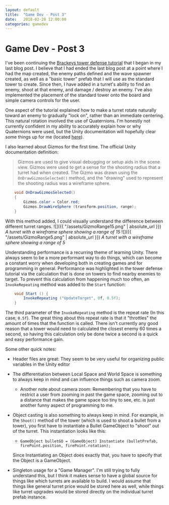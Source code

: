 ```yaml
---
layout: default
title:  "Game Dev - Post 3"
date:   2018-02-28 12:00:00
categories: gamedev
---
```


# Game Dev - Post 3

I've been continuing the [Brackeys tower defense tutorial](https://www.youtube.com/watch?v=beuoNuK2tbk&list=PLPV2KyIb3jR4u5jX8za5iU1cqnQPmbzG0) that I began in my last blog post. I believe that I had ended the last blog post at a point where I had the map created, the enemy paths defined and the wave spawner created, as well as a "basic tower" prefab that I will use as the standard tower to create. Since then, I have added in a turret's ability to find an enemy, shoot at that enemy, and damage / destroy an enemy. I've also implemented the placement of the standard tower onto the board and simple camera controls for the user.

One aspect of the tutorial explained how to make a turret rotate naturally toward an enemy to gradually "lock on", rather than an immediate centering. This natural rotation involved the use of Quaternions. I'm honestly not currently confident in my ability to accurately explain how or why Quaternions were used, but the Unity documentation will hopefully clear some things up for me (located [here](https://docs.unity3d.com/Manual/QuaternionAndEulerRotationsInUnity.html)).

I also learned about Gizmos for the first time.
The official Unity documentation definition:
> Gizmos are used to give visual debugging or setup aids in the scene view.
Gizmos were used to get a sense for the shooting radius that a turret had when created. The Gizmo was drawn using the `OnDrawGizmosSelected()` method, and the "drawing" used to represent the shooting radius was a wireframe sphere.

```C#
    void OnDrawGizmosSelected()
    {
        Gizmos.color = Color.red;
        Gizmos.DrawWireSphere (transform.position, range);
    }

```

With this method added, I could visually understand the difference between different turret ranges.
![]({{ "/assets/GizmoRange15.png" | absolute_url }})
*A turret with a wireframe sphere showing a range of 15*
![]({{ "/assets/GizmoRange5.png" | absolute_url }})
*A turret with a wireframe sphere showing a range of 5*

Understanding performance is a recurring theme of learning Unity. There always seem to be a more performant way to do things, which can become a constant worry when developing both in creating games and for programming in general. Performance was highlighted in the tower defense tutorial via the calculation that is done on towers to find nearby enemies to target. To prevent this calculation from happening much too often, an `InvokeRepeating` method was added to the `Start` function:

```C#
    void Start () {
        InvokeRepeating ("UpdateTarget", 0f, 0.5f);
    }
```

The third parameter of the `InvokeRepeating` method is the repeat rate (In this case, `0.5f`). The great thing about this repeat rate is that it "throttles" the amount of times that the function is called. There isn't currently any good reason that a tower would need to calculated the closest enemy 60 times a second, so having this calculation only be done twice a second is a quick and easy performance gain.

Some other quick notes:

- Header files are great: They seem to be very useful for organizing public variables in the Unity editor
- The differentiation between Local Space and World Space is something to always keep in mind and can influence things such as camera zoom.
  - Another note about camera zoom: Remembering that you have to restrict a user from zooming in past the game space, zooming out to a distance that makes the game space too tiny to see, etc. is just another funny aspect of programming to me.
- Object casting is also something to always keep in mind. For example, in the `Shoot()` method of the tower (which is used to shoot a bullet from a tower), you first have to instantiate a Bullet GameObject to "shoot" out of the turret. This instantiation looks like this:
  - `GameObject bulletGO = (GameObject) Instantiate (bulletPrefab, firePoint.position, firePoint.rotation);`

  Since Instantiating an Object does exactly that, you have to specify that the Object is a GameObject.
- Singleton usage for a "Game Manager". I'm still trying to fully understand this, but I think it makes sense to have a global source for things like which turrets are available to build. I would assume that things like general turret price would be stored here as well, while things like turret upgrades would be stored directly on the individual turret prefab instance.
